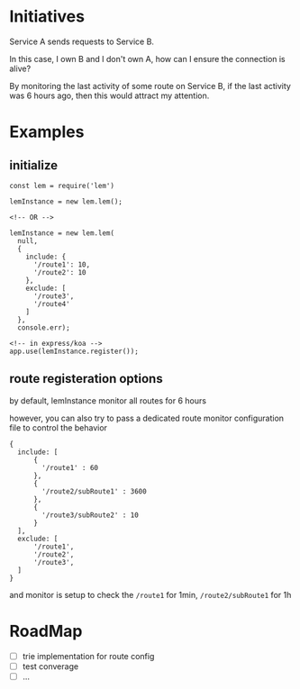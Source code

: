# Initiatives
Service A sends requests to Service B.

In this case, I own B and I don't own A, how can I ensure the connection is alive?

By monitoring the last activity of some route on Service B, if the last activity was 6 hours ago, then this would attract my attention.

# Examples 

## initialize


```
const lem = require('lem')

lemInstance = new lem.lem();

<!-- OR -->

lemInstance = new lem.lem(
  null, 
  {
    include: {
      '/route1': 10,
      '/route2': 10
    },
    exclude: [
      '/route3',
      '/route4'
    ]
  },
  console.err);
```

```
<!-- in express/koa -->
app.use(lemInstance.register());
```

## route registeration options
by default, lemInstance monitor all routes for 6 hours

however, you can also try to pass a dedicated route monitor configuration file to control the behavior
```
{
  include: [
      {
        '/route1' : 60
      },
      {
        '/route2/subRoute1' : 3600
      },
      {
        '/route3/subRoute2' : 10
      }
  ],
  exclude: [
      '/route1',
      '/route2',
      '/route3',
  ]
}
```
and monitor is setup to check the `/route1` for 1min, `/route2/subRoute1` for 1h

# RoadMap
- [ ] trie implementation for route config
- [ ] test converage
- [ ] ...
